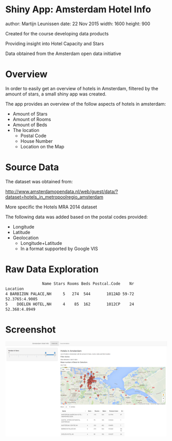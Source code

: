 Shiny App: Amsterdam Hotel Info
========================================================
author: Martijn Leunissen
date: 22 Nov 2015
width: 1600
height: 900

Created for the course developing data products

Providing insight into Hotel Capacity and Stars

Data obtained from the Amsterdam open data initiative

Overview
========================================================

In order to easily get an overview of hotels in Amsterdam, filtered by the amount of stars, a small shiny app was created. 

The app provides an overview of the follow aspects of hotels in amsterdam:

+ Amount of Stars
+ Amount of Rooms
+ Amount of Beds
+ The location
  - Postal Code
  - House Number
  - Location on the Map

Source Data
========================================================

The dataset was obtained from:

http://www.amsterdamopendata.nl/web/guest/data/?dataset=hotels_in_metropoolregio_amsterdam

More specific the Hotels MRA 2014 dataset

The following data was added based on the postal codes provided:

+ Longitude
+ Latitude
+ Geolocation 
  + Longitude+Latitude
  + In a format supported by Google VIS

Raw Data Exploration
========================================================


```
                Name Stars Rooms Beds Postcal.Code    Nr       Location
4 BARBIZON PALACE,NH     5   274  544       1012AD 59-72 52.3765:4.9005
5    DOELEN HOTEL,NH     4    85  162       1012CP    24  52.368:4.8949
```

Screenshot
========================================================

![screenshot][42]

[42]: screenshot.png "Screenshot"
